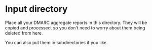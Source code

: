 # Input directory

Place all your DMARC aggregate reports in this directory. They will be copied
and processed, so you don't need to worry about them being deleted from here.

You can also put them in subdirectories if you like.
